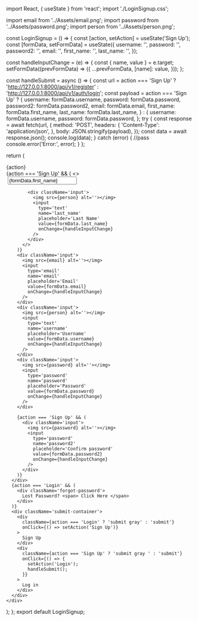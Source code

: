 import React, { useState } from 'react';
import './LoginSignup.css';

import email from '../Assets/email.png';
import password from '../Assets/password.png';
import person from '../Assets/person.png';

const LoginSignup = () => {
const [action, setAction] = useState('Sign Up');
const [formData, setFormData] = useState({
username: '',
password: '',
password2: '',
email: '',
first_name: '',
last_name: '',
});

const handleInputChange = (e) => {
const { name, value } = e.target;
setFormData((prevFormData) => ({
...prevFormData,
[name]: value,
}));
};

const handleSubmit = async () => {
const url =
action === 'Sign Up'
? 'http://127.0.0.1:8000/api/v1/register'
: 'http://127.0.0.1:8000/api/v1/auth/login';
const payload =
action === 'Sign Up'
? {
username: formData.username,
password: formData.password,
password2: formData.password2,
email: formData.email,
first_name: formData.first_name,
last_name: formData.last_name,
}
: {
username: formData.username,
password: formData.password,
};
try {
const response = await fetch(url, {
method: 'POST',
headers: {
'Content-Type': 'application/json',
},
body: JSON.stringify(payload),
});
const data = await response.json();
console.log(data);
} catch (error) {
//pass
console.error('Error:', error);
}
};

return (
<div className='container'>
<div className='header'>
<div className='text'>{action}</div>
<div className='underline'></div>
</div>
<div className='inputs'>
{action === 'Sign Up' && (
<>
<div className='input'>
<img src={person} alt=''></img>
<input
                type='text'
                name='first_name'
                placeholder='First Name'
                value={formData.first_name}
                onhange={handleInputChange}
              />
</div>

            <div className='input'>
              <img src={person} alt=''></img>
              <input
                type='text'
                name='last_name'
                placeholder='Last Name'
                value={formData.last_name}
                onChange={handleInputChange}
              />
            </div>
          </>
        )}
        <div className='input'>
          <img src={email} alt=''></img>
          <input
            type='email'
            name='email'
            placeholder='Email'
            value={formData.email}
            onChange={handleInputChange}
          />
        </div>
        <div className='input'>
          <img src={person} alt=''></img>
          <input
            type='text'
            name='username'
            placeholder='Username'
            value={formData.username}
            onChange={handleInputChange}
          />
        </div>
        <div className='input'>
          <img src={password} alt=''></img>
          <input
            type='password'
            name='password'
            placeholder='Password'
            value={formData.password}
            onChange={handleInputChange}
          />
        </div>

        {action === 'Sign Up' && (
          <div className='input'>
            <img src={password} alt=''></img>
            <input
              type='password'
              name='password2'
              placeholder='Confirm password'
              value={formData.password2}
              onChange={handleInputChange}
            />
          </div>
        )}
      </div>
      {action === 'Login' && (
        <div className='forgot-password'>
          Lost Password? <span> Click Here </span>
        </div>
      )}
      <div className='submit-container'>
        <div
          className={action === 'Login' ? 'submit gray' : 'submit'}
          onClick={() => setAction('Sign Up')}
        >
          Sign Up
        </div>
        <div
          className={action === 'Sign Up' ? 'submit gray ' : 'submit'}
          onClick={() => {
            setAction('Login');
            handleSubmit();
          }}
        >
          Log in
        </div>
      </div>
    </div>

);
};
export default LoginSignup;
